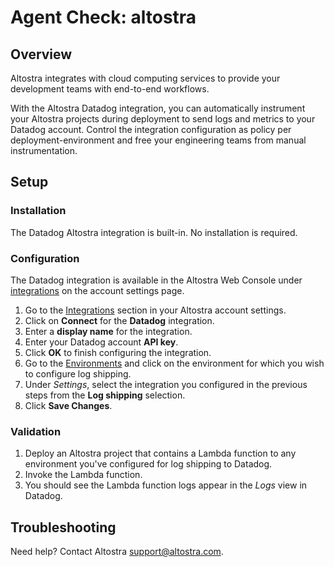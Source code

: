# Agent Check: altostra

## Overview

Altostra integrates with cloud computing services to provide your development teams with end-to-end workflows.

With the Altostra Datadog integration, you can automatically instrument your Altostra projects during deployment to send logs and metrics to your Datadog account. Control the integration configuration as policy per deployment-environment and free your engineering teams from manual instrumentation.

## Setup

### Installation

The Datadog Altostra integration is built-in. No installation is required.

### Configuration

The Datadog integration is available in the Altostra Web Console under [integrations](https://app.altostra.com/team/settings/integrations/logging) on the account settings page.

1. Go to the [Integrations](https://app.altostra.com/team/settings/integrations/logging) section in your Altostra account settings.
2. Click on **Connect** for the **Datadog** integration.
3. Enter a **display name** for the integration.
4. Enter your Datadog account **API key**.
5. Click **OK** to finish configuring the integration.
6. Go to the [Environments](https://app.altostra.com/environments) and click on the environment for which you wish to configure log shipping.
7. Under _Settings_, select the integration you configured in the previous steps from the **Log shipping** selection.
8. Click **Save Changes**.

### Validation

1. Deploy an Altostra project that contains a Lambda function to any environment you've configured for log shipping to Datadog.
2. Invoke the Lambda function.
3. You should see the Lambda function logs appear in the _Logs_ view in Datadog.

## Troubleshooting

Need help? Contact Altostra [support@altostra.com](mailto:support@altostra.com).
